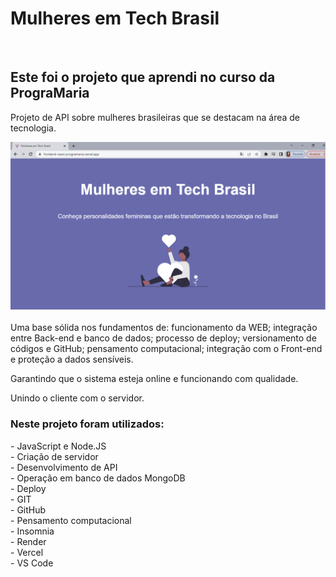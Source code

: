 <h1>Mulheres em Tech Brasil</h1>
<br>
<h2>Este foi o projeto que aprendi no curso da PrograMaria</h2>
<p>Projeto de API sobre mulheres brasileiras que se destacam na área de tecnologia.</p> 
<img src="https://github.com/dornascarol/Mulheres-tech-brasil-backend/blob/main/Projeto.png?raw=true">
<p>Uma base sólida nos fundamentos de: funcionamento da WEB; integração entre Back-end e banco de dados; processo de deploy; versionamento de códigos e GitHub; pensamento computacional; integração com o Front-end e proteção a dados sensíveis.</p>
<p>Garantindo que o sistema esteja online e funcionando com qualidade.</p>
<p>Unindo o cliente com o servidor.</p>
<h3>Neste projeto foram utilizados:</h3>
- JavaScript e Node.JS
<br>
- Criação de servidor
<br>
- Desenvolvimento de API
<br>
- Operação em banco de dados MongoDB
<br>
- Deploy
<br>
- GIT
<br>
- GitHub
<br>
- Pensamento computacional
<br>
- Insomnia
<br>
- Render
<br>
- Vercel
<br>
- VS Code
